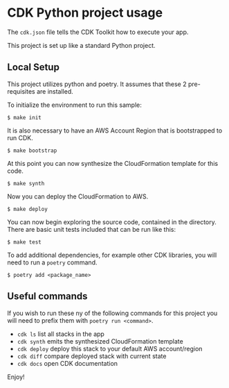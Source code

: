 
# CDK Python project usage

The `cdk.json` file tells the CDK Toolkit how to execute your app.

This project is set up like a standard Python project.  
## Local Setup

This project utilizes python and poetry. It assumes that these 2 pre-requisites are installed.

To initialize the environment to run this sample:

```
$ make init
```

It is also necessary to have an AWS Account Region that is bootstrapped to run CDK. 

```
$ make bootstrap
```

At this point you can now synthesize the CloudFormation template for this code.

```
$ make synth
```

Now you can deploy the CloudFormation to AWS.

```
$ make deploy
```

You can now begin exploring the source code, contained in the directory.
There are basic unit tests included that can be run like this:

```
$ make test
```

To add additional dependencies, for example other CDK libraries, you will need to run a `poetry` command.

```
$ poetry add <package_name>
```

## Useful commands
If you wish to run these ny of the following commands for this project 
you will need to prefix them with `poetry run <command>`.
 * `cdk ls`          list all stacks in the app
 * `cdk synth`       emits the synthesized CloudFormation template
 * `cdk deploy`      deploy this stack to your default AWS account/region
 * `cdk diff`        compare deployed stack with current state
 * `cdk docs`        open CDK documentation

Enjoy!
